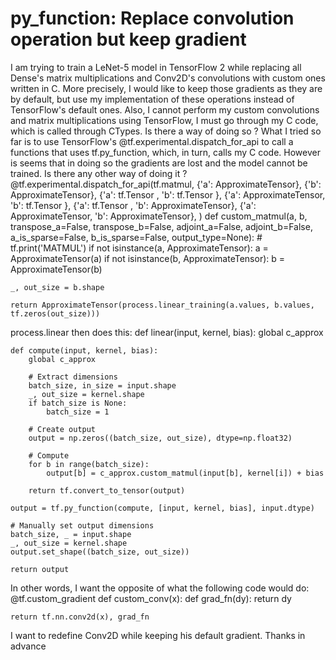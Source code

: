 
# py_function: Replace convolution operation but keep gradient

I am trying to train a LeNet-5 model in TensorFlow 2 while replacing all Dense's matrix multiplications and Conv2D's convolutions with custom ones written in C. More precisely, I would like to keep those gradients as they are by default, but use my implementation of these operations instead of TensorFlow's default ones. Also, I cannot perform my custom convolutions and matrix multiplications using TensorFlow, I must go through my C code, which is called through CTypes. Is there a way of doing so ?
What I tried so far is to use TensorFlow's @tf.experimental.dispatch_for_api to call a functions that uses tf.py_function, which, in turn, calls my C code. However is seems that in doing so the gradients are lost and the model cannot be trained. Is there any other way of doing it ?
@tf.experimental.dispatch_for_api(tf.matmul,
    {'a': ApproximateTensor},
    {'b': ApproximateTensor},
    {'a': tf.Tensor        , 'b': tf.Tensor        },
    {'a': ApproximateTensor, 'b': tf.Tensor        },
    {'a': tf.Tensor        , 'b': ApproximateTensor},
    {'a': ApproximateTensor, 'b': ApproximateTensor},
)
def custom_matmul(a, b, transpose_a=False, transpose_b=False, adjoint_a=False, adjoint_b=False, a_is_sparse=False, b_is_sparse=False, output_type=None):
    # tf.print('MATMUL')
    if not isinstance(a, ApproximateTensor):
        a = ApproximateTensor(a)
    if not isinstance(b, ApproximateTensor):
        b = ApproximateTensor(b)

    _, out_size = b.shape

    return ApproximateTensor(process.linear_training(a.values, b.values, tf.zeros(out_size)))

process.linear then does this:
def linear(input, kernel, bias):
    global c_approx

    def compute(input, kernel, bias):
        global c_approx

        # Extract dimensions
        batch_size, in_size = input.shape
        _, out_size = kernel.shape
        if batch_size is None:
            batch_size = 1

        # Create output
        output = np.zeros((batch_size, out_size), dtype=np.float32)

        # Compute
        for b in range(batch_size):
            output[b] = c_approx.custom_matmul(input[b], kernel[i]) + bias

        return tf.convert_to_tensor(output)

    output = tf.py_function(compute, [input, kernel, bias], input.dtype)

    # Manually set output dimensions
    batch_size, _ = input.shape
    _, out_size = kernel.shape
    output.set_shape((batch_size, out_size))

    return output

In other words, I want the opposite of what the following code would do:
@tf.custom_gradient
def custom_conv(x):
    def grad_fn(dy):
        return dy

    return tf.nn.conv2d(x), grad_fn

I want to redefine Conv2D while keeping his default gradient.
Thanks in advance

        